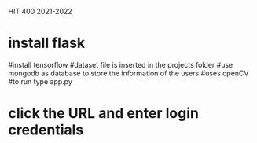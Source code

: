 
HIT 400 2021-2022 
# install flask
#install tensorflow
#dataset file is inserted in the projects folder
#use mongodb as database to store the information of the users
#uses openCV
#to run type app.py 
# click the URL and enter login credentials
